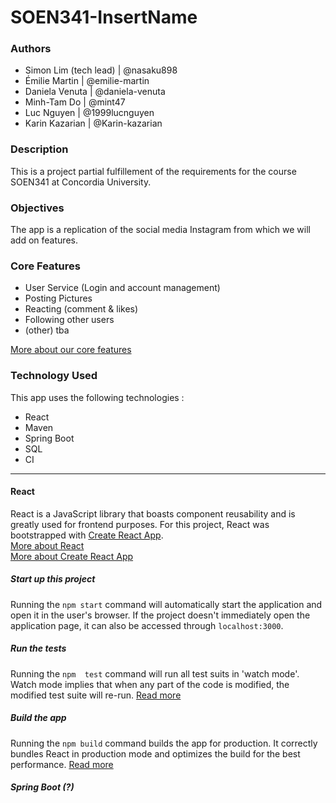 ﻿# SOEN341-InsertName
### Authors
* Simon Lim (tech lead) | @nasaku898
* Émilie Martin | @emilie-martin
* Daniela Venuta | @daniela-venuta
* Minh-Tam Do | @mint47
* Luc Nguyen | @1999lucnguyen
* Karin Kazarian | @Karin-kazarian

### Description
This is a project partial fulfillement of the requirements for the course SOEN341 at Concordia University.
### Objectives
The app is a replication of the social media Instagram from which we will add on features.
### Core Features
* User Service (Login and account management)
* Posting Pictures
* Reacting (comment & likes)
* Following other users
* (other) tba

[More about our core features](https://github.com/emilie-martin/SOEN341-InsertName/wiki/Program-Breakdown)

### Technology Used
This app uses the following technologies :
* React
* Maven
* Spring Boot
* SQL
* CI

---

#### React
React is a JavaScript library that boasts component reusability and is greatly used for frontend purposes.
For this project, React was bootstrapped with [Create React App](https://github.com/facebook/create-react-app).  
[More about React](https://reactjs.org/)  
[More about Create React App](https://facebook.github.io/create-react-app/docs/getting-started)

##### Start up this project
Running the `npm start` command will automatically start the application and  open it in the user's browser.
If the project doesn't immediately open the application page, it can also be accessed through `localhost:3000`.

##### Run the tests
Running the `npm  test` command will run all test suits in 'watch mode'.
Watch mode implies that when any part of the code is modified, the modified test suite will re-run.
[Read more](https://facebook.github.io/create-react-app/docs/running-tests)

##### Build the app
Running the `npm build` command builds the app for production.
It correctly bundles React in production mode and optimizes the build for the best performance.
[Read more](https://facebook.github.io/create-react-app/docs/deployment)

##### Spring Boot (?)
